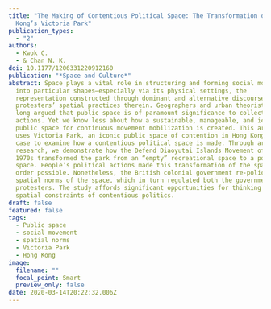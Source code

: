 ```yaml
---
title: "The Making of Contentious Political Space: The Transformation of Hong
  Kong’s Victoria Park"
publication_types:
  - "2"
authors:
  - Kwok C.
  - & Chan N. K.
doi: 10.1177/1206331220912160
publication: "*Space and Culture*"
abstract: Space plays a vital role in structuring and forming social movements
  into particular shapes—especially via its physical settings, the
  representation constructed through dominant and alternative discourses, and
  protesters’ spatial practices therein. Geographers and urban theorists have
  long argued that public space is of paramount significance to collective
  actions. Yet we know less about how a sustainable, manageable, and iconic
  public space for continuous movement mobilization is created. This article
  uses Victoria Park, an iconic public space of contention in Hong Kong, as a
  case to examine how a contentious political space is made. Through archival
  research, we demonstrate how the Defend Diaoyutai Islands Movement of the
  1970s transformed the park from an “empty” recreational space to a political
  space. People’s political actions made this transformation of the spatial
  order possible. Nonetheless, the British colonial government re-policed the
  spatial norms of the space, which in turn regulated both the government and
  protesters. The study affords significant opportunities for thinking about the
  spatial constraints of contentious politics.
draft: false
featured: false
tags:
  - Public space
  - social movement
  - spatial norms
  - Victoria Park
  - Hong Kong
image:
  filename: ""
  focal_point: Smart
  preview_only: false
date: 2020-03-14T20:22:32.006Z
---
```

